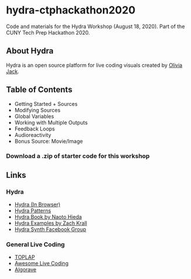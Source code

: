 # hydra-ctphackathon2020
Code and materials for the Hydra Workshop (August 18, 2020). Part of the CUNY Tech Prep Hackathon 2020.

## About Hydra
Hydra is an open source platform for live coding visuals created by [Olivia Jack](https://ojack.xyz/). 

## Table of Contents 
- Getting Started + Sources
- Modifying Sources
- Global Variables
- Working with Multiple Outputs
- Feedback Loops
- Audioreactivity
- Bonus Source: Movie/Image

### Download a .zip of starter code for this workshop

## Links

### Hydra 
- [Hydra (In Browser)](https://hydra.ojack.xyz/)
- [Hydra Patterns](https://twitter.com/hydra_patterns)
- [Hydra Book by Naoto Hieda](https://hydra-book.naotohieda.com/#/)
- [Hydra Examples by Zach Krall](https://github.com/zachkrall/hydra-examples)
- [Hydra Synth Facebook Group](https://www.facebook.com/groups/1084288351771117/)

### General Live Coding
- [TOPLAP](https://toplap.org/)
- [Awesome Live Coding](https://github.com/toplap/awesome-livecoding)
- [Algorave](https://algorave.com/)
